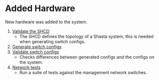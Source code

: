 # Added Hardware

New hardware was added to the system.

1. [Validate the SHCD](validate_shcd.md)
    - The SHCD defines the topology of a Shasta system, this is needed when generating switch configs.
1. [Generate switch configs](generate_switch_configs.md)
1. [Validate switch configs](validate_switch_configs.md) 
    - Checks differences between generated configs and the configs on the system.
1. [Network tests](network_tests.md)
    - Run a suite of tests against the management network switches.